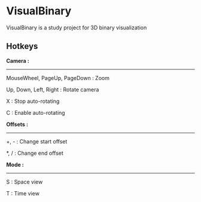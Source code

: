 VisualBinary
============

VisualBinary is a study project for 3D binary visualization


Hotkeys
----

**Camera :**
*********

MouseWheel, PageUp, PageDown : Zoom

Up, Down, Left, Right : Rotate camera

X : Stop auto-rotating

C : Enable auto-rotating

**Offsets :**
**********

+, - : Change start offset

*, / : Change end offset


**Mode :**
************

S : Space view

T : Time view